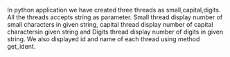 In python application we have created three threads as small,capital,digits. 
All the threads accepts string as parameter. 
Small thread display number of small characters in given string,
capital thread display number of capital charactersin given string and 
Digits thread display number of digits in given string. 
We also displayed id and name of each thread using method get_ident.
